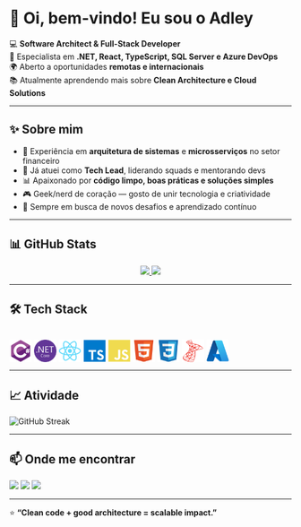 # 👋 Oi, bem-vindo! Eu sou o Adley  

💻 **Software Architect & Full-Stack Developer**  
🚀 Especialista em **.NET, React, TypeScript, SQL Server e Azure DevOps**  
🌍 Aberto a oportunidades **remotas e internacionais**  
📚 Atualmente aprendendo mais sobre **Clean Architecture e Cloud Solutions**  

---

## ✨ Sobre mim
- 🎯 Experiência em **arquitetura de sistemas** e **microsserviços** no setor financeiro  
- 🔧 Já atuei como **Tech Lead**, liderando squads e mentorando devs  
- 📊 Apaixonado por **código limpo, boas práticas e soluções simples**  
- 🎮 Geek/nerd de coração — gosto de unir tecnologia e criatividade  
- 🌱 Sempre em busca de novos desafios e aprendizado contínuo  

---

## 📊 GitHub Stats
<div align="center">
  <a href="https://github.com/AdleyRodrigues">
    <img height="170em" src="https://github-readme-stats.vercel.app/api?username=AdleyRodrigues&show_icons=true&theme=tokyonight&include_all_commits=true&count_private=true"/>
    <img height="170em" src="https://github-readme-stats.vercel.app/api/top-langs/?username=AdleyRodrigues&layout=compact&langs_count=8&theme=tokyonight"/>
  </a>
</div>

---

## 🛠️ Tech Stack
<div style="display: inline_block"><br>
  <img align="center" alt="Csharp" height="40" width="40" src="https://raw.githubusercontent.com/devicons/devicon/master/icons/csharp/csharp-original.svg">
  <img align="center" alt="Dotnet" height="40" width="40" src="https://raw.githubusercontent.com/devicons/devicon/master/icons/dotnetcore/dotnetcore-original.svg">
  <img align="center" alt="React" height="40" width="40" src="https://raw.githubusercontent.com/devicons/devicon/master/icons/react/react-original.svg">
  <img align="center" alt="Ts" height="40" width="40" src="https://raw.githubusercontent.com/devicons/devicon/master/icons/typescript/typescript-plain.svg">
  <img align="center" alt="Js" height="40" width="40" src="https://raw.githubusercontent.com/devicons/devicon/master/icons/javascript/javascript-plain.svg">
  <img align="center" alt="HTML" height="40" width="40" src="https://raw.githubusercontent.com/devicons/devicon/master/icons/html5/html5-original.svg">
  <img align="center" alt="CSS" height="40" width="40" src="https://raw.githubusercontent.com/devicons/devicon/master/icons/css3/css3-original.svg">
  <img align="center" alt="SQL" height="40" width="40" src="https://raw.githubusercontent.com/devicons/devicon/master/icons/microsoftsqlserver/microsoftsqlserver-plain.svg">
  <img align="center" alt="Azure" height="40" width="40" src="https://raw.githubusercontent.com/devicons/devicon/master/icons/azure/azure-original.svg">
</div>

---

## 📈 Atividade
![GitHub Streak](https://github-readme-streak-stats.herokuapp.com/?user=AdleyRodrigues&theme=tokyonight&hide_border=false)  

---

## 📫 Onde me encontrar
<div>
  <a href = "mailto:adleyrodrigues2015@gmail.com"><img src="https://img.shields.io/badge/-Gmail-%23333?style=for-the-badge&logo=gmail&logoColor=white" target="_blank"></a>
  <a href="https://www.linkedin.com/in/adley-rodrigues-9168581a4" target="_blank"><img src="https://img.shields.io/badge/-LinkedIn-%230077B5?style=for-the-badge&logo=linkedin&logoColor=white" target="_blank"></a> 
  <a href="https://www.instagram.com/adley.rc" target="_blank"><img src="https://img.shields.io/badge/-Instagram-%23E4405F?style=for-the-badge&logo=instagram&logoColor=white" target="_blank"></a>
</div>

---

⭐️ **“Clean code + good architecture = scalable impact.”**
